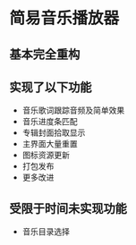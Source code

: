 # 简易音乐播放器

## 基本完全重构

## 实现了以下功能

* 音乐歌词跟踪音频及简单效果
* 音乐进度条匹配
* 专辑封面拾取显示
* 主界面大量重置
* 图标资源更新
* 打包发布
* 更多改进

## 受限于时间未实现功能
* 音乐目录选择